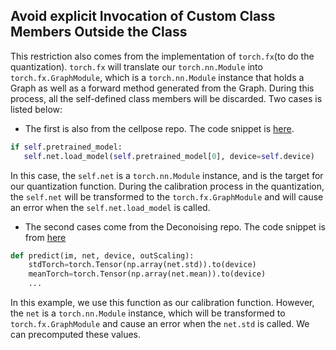 ## Avoid explicit Invocation of Custom Class Members Outside the Class
This restriction also comes from the implementation of `torch.fx`(to do the quantization). `torch.fx` will translate our `torch.nn.Module` into `torch.fx.GraphModule`, which is a `torch.nn.Module` instance that holds a Graph as well as a forward method generated from the Graph. During this process, all the self-defined class members will be discarded. Two cases is listed below:

- The first is also from the cellpose repo. The code snippet is [here](https://github.com/MouseLand/cellpose/blob/6efb8f85abbfea63b22eea195c4d046f310cbde6/cellpose/models.py#L369).
```python
if self.pretrained_model:
   self.net.load_model(self.pretrained_model[0], device=self.device)
```
In this case, the `self.net` is a `torch.nn.Module` instance, and is the target for our quantization function. During the calibration process in the quantization, the `self.net` will be transformed to the `torch.fx.GraphModule` and will cause an error when the `self.net.load_model` is called.

- The second cases come from the Deconoising repo. The code snippet is from [here](https://github.com/juglab/DecoNoising/blob/780acecb4603cc12495c0b72351210ff8c098a13/deconoising/prediction.py#L32)
```python
def predict(im, net, device, outScaling):
    stdTorch=torch.Tensor(np.array(net.std)).to(device)
    meanTorch=torch.Tensor(np.array(net.mean)).to(device)
    ...
```
In this example, we use this function as our calibration function. However, the `net` is a `torch.nn.Module` instance, which will be transformed to `torch.fx.GraphModule` and cause an error when the `net.std` is called. We can precomputed these values.